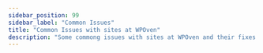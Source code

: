```yaml
---
sidebar_position: 99
sidebar_label: "Common Issues"
title: "Common Issues with sites at WPOven"
description: "Some commong issues with sites at WPOven and their fixes."
---
```


